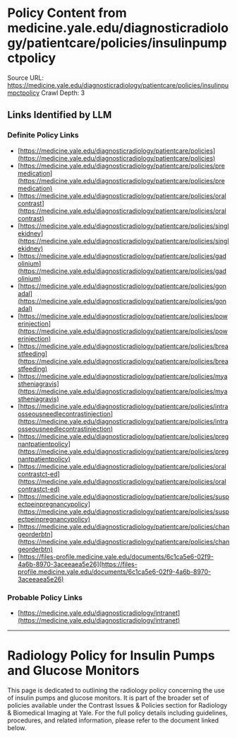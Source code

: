 # Policy Content from medicine.yale.edu/diagnosticradiology/patientcare/policies/insulinpumpctpolicy

Source URL: https://medicine.yale.edu/diagnosticradiology/patientcare/policies/insulinpumpctpolicy
Crawl Depth: 3

## Links Identified by LLM

### Definite Policy Links

- [https://medicine.yale.edu/diagnosticradiology/patientcare/policies](https://medicine.yale.edu/diagnosticradiology/patientcare/policies)
- [https://medicine.yale.edu/diagnosticradiology/patientcare/policies/premedication](https://medicine.yale.edu/diagnosticradiology/patientcare/policies/premedication)
- [https://medicine.yale.edu/diagnosticradiology/patientcare/policies/oralcontrast](https://medicine.yale.edu/diagnosticradiology/patientcare/policies/oralcontrast)
- [https://medicine.yale.edu/diagnosticradiology/patientcare/policies/singlekidney](https://medicine.yale.edu/diagnosticradiology/patientcare/policies/singlekidney)
- [https://medicine.yale.edu/diagnosticradiology/patientcare/policies/gadolinium](https://medicine.yale.edu/diagnosticradiology/patientcare/policies/gadolinium)
- [https://medicine.yale.edu/diagnosticradiology/patientcare/policies/gonadal](https://medicine.yale.edu/diagnosticradiology/patientcare/policies/gonadal)
- [https://medicine.yale.edu/diagnosticradiology/patientcare/policies/powerinjection](https://medicine.yale.edu/diagnosticradiology/patientcare/policies/powerinjection)
- [https://medicine.yale.edu/diagnosticradiology/patientcare/policies/breastfeeding](https://medicine.yale.edu/diagnosticradiology/patientcare/policies/breastfeeding)
- [https://medicine.yale.edu/diagnosticradiology/patientcare/policies/myastheniagravis](https://medicine.yale.edu/diagnosticradiology/patientcare/policies/myastheniagravis)
- [https://medicine.yale.edu/diagnosticradiology/patientcare/policies/intraosseousneedlecontrastinjection](https://medicine.yale.edu/diagnosticradiology/patientcare/policies/intraosseousneedlecontrastinjection)
- [https://medicine.yale.edu/diagnosticradiology/patientcare/policies/pregnantpatientpolicy](https://medicine.yale.edu/diagnosticradiology/patientcare/policies/pregnantpatientpolicy)
- [https://medicine.yale.edu/diagnosticradiology/patientcare/policies/oralcontrastct-ed](https://medicine.yale.edu/diagnosticradiology/patientcare/policies/oralcontrastct-ed)
- [https://medicine.yale.edu/diagnosticradiology/patientcare/policies/suspectpeinpregnancypolicy](https://medicine.yale.edu/diagnosticradiology/patientcare/policies/suspectpeinpregnancypolicy)
- [https://medicine.yale.edu/diagnosticradiology/patientcare/policies/changeorderbtn](https://medicine.yale.edu/diagnosticradiology/patientcare/policies/changeorderbtn)
- [https://files-profile.medicine.yale.edu/documents/6c1ca5e6-02f9-4a6b-8970-3aceeaea5e26](https://files-profile.medicine.yale.edu/documents/6c1ca5e6-02f9-4a6b-8970-3aceeaea5e26)

### Probable Policy Links

- [https://medicine.yale.edu/diagnosticradiology/intranet](https://medicine.yale.edu/diagnosticradiology/intranet)

---

# Radiology Policy for Insulin Pumps and Glucose Monitors

This page is dedicated to outlining the radiology policy concerning the use of insulin pumps and glucose monitors. It is part of the broader set of policies available under the Contrast Issues & Policies section for Radiology & Biomedical Imaging at Yale. For the full policy details including guidelines, procedures, and related information, please refer to the document linked below.